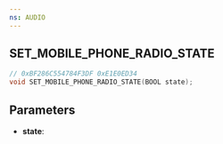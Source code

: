 ```yaml
---
ns: AUDIO
---
```

## SET_MOBILE_PHONE_RADIO_STATE

```c
// 0xBF286C554784F3DF 0xE1E0ED34
void SET_MOBILE_PHONE_RADIO_STATE(BOOL state);
```


## Parameters
* **state**: 

